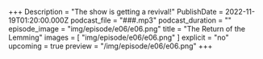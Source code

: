 +++
Description = "The show is getting a revival!"
PublishDate = 2022-11-19T01:20:00.000Z
podcast_file = "###.mp3"
podcast_duration = ""
episode_image = "img/episode/e06/e06.png"
title = "The Return of the Lemming"
images = [ "img/episode/e06/e06.png" ]
explicit = "no"
upcoming = true
preview = "/img/episode/e06/e06.png"
+++
